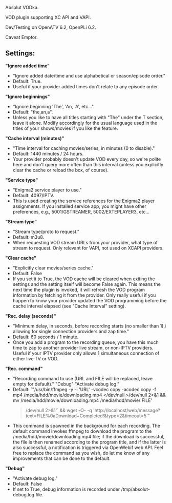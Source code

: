 Absolut VODka.

VOD plugin supporting XC API and VAPI.

Dev/Testing on OpenATV 6.2, OpenPLi 6.2.

Caveat Emptor.

## Settings:

**"Ignore added time"**
* "Ignore added date/time and use alphabetical or season/episode order."
* Default: True.
* Useful if your provider added times don't relate to any episode order.

**"Ignore beginnings"**
* "Ignore beginning 'The', 'An, 'A', etc..."
* Default: "the,an,a".
* Unless you like to have all titles starting with "The" under the T section,
  leave it alone. Modify accordingly for the usual language used in the titles
  of your shows/movies if you like the feature.

**"Cache interval (minutes)"**
* "Time interval for caching movies/series, in minutes (0 to disable)."
* Default: 1440 minutes / 24 hours.
* Your provider probably doesn't update VOD every day, so we're polite here and
  don't query more often than this interval (unless you explicitly clear the
  cache or reload the box, of course).

**"Service type"**
* "Enigma2 service player to use."
* Default: 4097/IPTV.
* This is used creating the service references for the Enigma2 player
  assignments. If you installed service app, you might have other preferences,
  e.g., 5001/GSTREAMER, 5002/EXTEPLAYER3, etc...

**"Stream type"**
* "Stream type/proto to request."
* Default: m3u8.
* When requesting VOD stream URLs from your provider, what type of stream to
  request. Only relevant for VAPI, not used on XCAPI providers.

**"Clear cache"**
* "Explicitly clear movies/series cache."
* Default: False
* If you set it to True, the VOD cache will be cleared when exiting the settings
  and the setting itself will become False again. This means the next time the
  plugin is invoked, it will refresh the VOD program information by fetching it
  from the provider. Only really useful if you happen to know your provider
  updated the VOD programming before the cache interval elapsed (see "Cache 
  Interval" setting).

**"Rec. delay (seconds)"**
* "Minimum delay, in seconds, before recording starts (no smaller than 1),i
  allowing for single connection providers and zap time."
* Default: 60 seconds / 1 minute.
* Once you add a program to the recording queue, you have this much time to zap
  to another provider live stream, or non-IPTV providers. Useful if your IPTV
  provider only allows 1 simultaneous connection of either live TV or VOD.

**"Rec. command"**
* "Recording command to use (URL and FILE will be replaced, leave empty for default)."
"Debug" "Activate debug log."
* Default: `"/usr/bin/ffmpeg -y -i \'URL\' -vcodec copy -acodec copy -f mp4 /media/hdd/movie/downloading.mp4
  </dev/null >/dev/null 2>&1
  && mv /media/hdd/movie/downloading.mp4 /media/hdd/movie/\'FILE\'
  >/dev/null 2>&1'`
  && wget -O- -q \'http://localhost/web/message?text=FILE%0aDownload+Completed!&type=2&timeout=5\'"
* This command is spawned in the background for each recording. The default
  command invokes ffmpeg to download the program to the /media/hdd/movie/downloading.mp4
  file; if the download is successful, the file is then renamed according to the
  program title, and if the latter is also successful, a notification is
  triggered via OpenWebif web API. Feel free to replace the command as you wish,
  do let me know of any improvements that can be done to the default.

**"Debug"**
* "Activate debug log."
* Default: False
* If set to True, debug information is recorded under /tmp/absolut-debug.log file.

